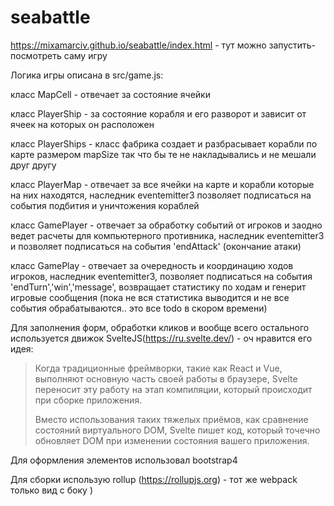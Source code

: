 # seabattle

https://mixamarciv.github.io/seabattle/index.html - тут можно запустить-посмотреть саму игру


Логика игры описана в src/game.js:

класс MapCell - отвечает за состояние ячейки

класс PlayerShip - за состояние корабля и его разворот и зависит от ячеек на которых он расположен

класс PlayerShips - класс фабрика создает и разбрасывает корабли по карте размером mapSize так что бы те не накладывались и не мешали друг другу

класс PlayerMap - отвечает за все ячейки на карте и корабли которые на них находятся, наследник eventemitter3 позволяет подписаться на события подбития и уничтожения кораблей

класс GamePlayer - отвечает за обработку событий от игроков и заодно ведет расчеты для компьютерного противника, наследник eventemitter3 и позволяет подписаться на события 'endAttack' (окончание атаки)

класс GamePlay - отвечает за очередность и координацию ходов игроков, наследник eventemitter3, позволяет подписаться на события 'endTurn','win','message', возвращает статистику по ходам и генерит игровые сообщения (пока не вся статистика выводится и не все события обрабатываются.. это все todo в скором времени)


Для заполнения форм, обработки кликов и вообще всего остального используется движок SvelteJS(https://ru.svelte.dev/) - оч нравится его идея:
<blockquote>
Когда традиционные фреймворки, такие как React и Vue, выполняют основную часть своей работы в браузере, Svelte переносит эту работу на этап компиляции, который происходит при сборке приложения.

Вместо использования таких тяжелых приёмов, как сравнение состояний виртуального DOM, Svelte пишет код, который точечно обновляет DOM при изменении состояния вашего приложения.
</blockquote> 

Для оформления элементов использовал bootstrap4

Для сборки использую rollup (https://rollupjs.org) - тот же webpack только вид с боку )

